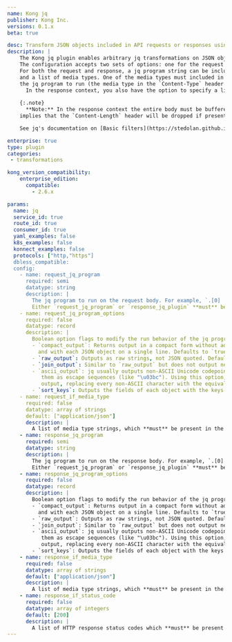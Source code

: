 ```yaml
---
name: Kong jq
publisher: Kong Inc.
versions: 0.1.x
beta: true

desc: Transform JSON objects included in API requests or responses using jq programs.
description: |
    The Kong jq plugin enables arbitrary jq transformations on JSON objects included in API requests or responses.
    The configuration accepts two sets of options: one for the request and another for the response.
    For both the request and response, a jq program string can be included, along with some jq option flags
    and a list of media types. One of the media types must included in the `Content-Type` header for
    the jq program to run (the media type in the `Content-Type` header defaults to `application/json`).
	  In the response context, you also have the option to specify a list of status codes, one of which must match the response status code (the response status code defaults to `200`).
	
    {:.note}
	  **Note:** In the response context the entire body must be buffered to be processed. This requirement also
    implies that the `Content-Length` header will be dropped if present, and the body transferred with chunked encoding.

    See jq's documentation on [Basic filters](https://stedolan.github.io/jq/manual/#Basicfilters) for more information on writing programs with jq.

enterprise: true
type: plugin
categories:
 - transformations

kong_version_compatibility:
    enterprise_edition:
      compatible: 
        - 2.6.x

params:
  name: jq
  service_id: true
  route_id: true
  consumer_id: true
  yaml_examples: false
  k8s_examples: false
  konnect_examples: false
  protocols: ["http,"https"]
  dbless_compatible:
  config:
    - name: request_jq_program
      required: semi
      datatype: string
      description: |
        The jq program to run on the request body. For example, `.[0] | { "X-Foo": .foo }`. 
        Either `request_jq_program` or `response_jq_plugin` **must** be included in configuration.
    - name: request_jq_program_options
      required: false
      datatype: record
      description: |
        Boolean option flags to modify the run behavior of the jq program run on the request body.
        - `compact_output`: Returns output in a compact form without additional spacing,
          and with each JSON object on a single line. Defaults to `true`. Set to `false` for "pretty" output.
        - `raw_output`: Outputs as raw strings, not JSON quoted. Default is `false`.
        - `join_output`: Similar to `raw_output` but does not output newline separators. Default is `false`.
        - `ascii_output`: jq usually outputs non-ASCII Unicode codepoints as UTF-8, even if the input specified
           them as escape sequences (like "\u03bc"). Using this option, you can force jq to produce pure ASCII
           output, replacing every non-ASCII character with the equivalent escape sequence. Default is `false`.
        - `sort_keys`: Outputs the fields of each object with the keys in sorted order. Default is `false`.
    - name: request_if_media_type
      required: false
      datatype: array of strings
      default: ["application/json"]
      description: |
        A list of media type strings, which **must** be present in the `Content-Type` header for the request program to run.
    - name: response_jq_program
      required: semi
      datatype: string
      description: |
        The jq program to run on the response body. For example, `.[0] | { "X-Foo": .foo }`. 
        Either `request_jq_program` or `response_jq_plugin` **must** be included in configuration.
    - name: response_jq_program_options
      required: false
      datatype: record
      description: |
        Boolean option flags to modify the run behavior of the jq program run on the response body.
        - `compact_output`: Returns output in a compact form without additional spacing,
          and with each JSON object on a single line. Defaults to `true`. Set to `false` for "pretty" output.
        - `raw_output`: Outputs as raw strings, not JSON quoted. Default is `false`.
        - `join_output`: Similar to `raw_output` but does not output newline separators. Default is `false`.
        - `ascii_output`: jq usually outputs non-ASCII Unicode codepoints as UTF-8, even if the input specified
           them as escape sequences (like "\u03bc"). Using this option, you can force jq to produce pure ASCII
           output, replacing every non-ASCII character with the equivalent escape sequence. Default is `false`.
        - `sort_keys`: Outputs the fields of each object with the keys in sorted order. Default is `false`.
    - name: response_if_media_type
      required: false
      datatype: array of strings
      default: ["application/json"]
      description: |
        A list of media type strings, which **must** be present in the `Content-Type` header for the response program to run.
    - name: response_if_status_code
      required: false
      datatype: array of integers
      default: [200]
      description: |
        A list of HTTP response status codes which **must** be present for the response program to run.
---
```



